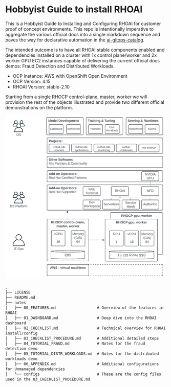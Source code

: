 # Hobbyist Guide to install RHOAI

This is a Hobbyist Guide to Installing and Configuring RHOAI for customer proof of concept environments. This repo is intentionally imperative to aggregate the various official docs into a single markdown sequence and paves the way for declarative automation in the [ai-gitops-catalog](https://github.com/redhat-na-ssa/demo-ai-gitops-catalog).

The intended outcome is to have all RHOAI stable components enabled and dependencies installed on a cluster with 1x control plane/worker and 2x worker GPU EC2 instances capable of delivering the current official docs demos: Fraud Detection and Distributed Workloads.

- OCP Instance: AWS with OpenShift Open Environment
- OCP Version: 4.15
- RHOAI Version: stable-2.10

Starting from a single RHOCP control-plane, master, worker we will provision the rest of the objects illustrated and provide two different official demonstrations on the platform.

![image](./notes/images/concept-diagram.png)

```shell
.
├── LICENSE
├── README.md
├── notes
│   ├── 00_FEATURES.md                  # Overview of the features in RHOAI
│   ├── 01_DASHBOARD.md                 # Deep dive into the RHOAI dashboard
│   ├── 02_CHECKLIST.md                 # Technical overview for RHOAI install/config
│   ├── 03_CHECKLIST_PROCEDURE.md       # Additional detailed steps
│   ├── 04_TUTORIAL_FRAUD.md            # Notes for the fraud detection demo
│   ├── 05_TUTORIAL_DISTR_WORKLOADS.md  # Notes for the distributed workloads demo
│   ├── 06_APPENDIX.md                  # Additional configurations for Unmanaged dependencies
│   └── configs                         # These are the config files used in the 03_CHECKLIST_PROCEDURE.md
```
